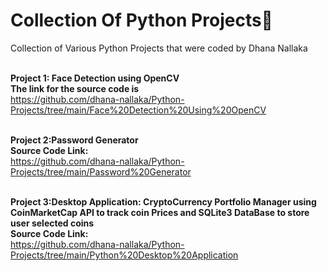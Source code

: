 # Collection Of Python Projects🤩
Collection of Various Python Projects that were coded by Dhana Nallaka<br/>
<br/>

**Project 1: Face Detection using OpenCV<br/>
The link for the source code is <br/>**
https://github.com/dhana-nallaka/Python-Projects/tree/main/Face%20Detection%20Using%20OpenCV<br/>
<br/>

**Project 2:Password Generator<br/>
Source Code Link:<br/>**
https://github.com/dhana-nallaka/Python-Projects/tree/main/Password%20Generator<br/>
<br/>

**Project 3:Desktop Application: CryptoCurrency Portfolio Manager using CoinMarketCap API to track coin Prices and SQLite3 DataBase to store user selected coins<br/>
Source Code Link:<br/>**
https://github.com/dhana-nallaka/Python-Projects/tree/main/Python%20Desktop%20Application<br/>
<br/>
